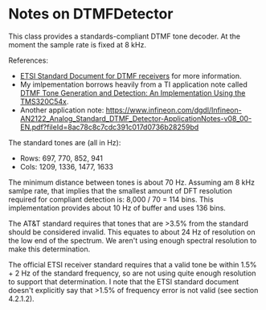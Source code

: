 Notes on DTMFDetector
=====================

This class provides a standards-compliant DTMF tone decoder.  At the moment the sample rate is
fixed at 8 kHz.

References:
* [ETSI Standard Document for DTMF receivers](https://www.etsi.org/deliver/etsi_es/201200_201299/20123503/01.02.01_50/es_20123503v010201m.pdf) for 
more information.
* My imlpementation borrows heavily from a TI application note called [DTMF Tone Generation and Detection:
An Implementation Using the TMS320C54x](https://www.ti.com/lit/an/spra096a/spra096a.pdf).
* Another application note: https://www.infineon.com/dgdl/Infineon-AN2122_Analog_Standard_DTMF_Detector-ApplicationNotes-v08_00-EN.pdf?fileId=8ac78c8c7cdc391c017d0736b28259bd

The standard tones are (all in Hz):

* Rows: 697, 770, 852, 941
* Cols: 1209, 1336, 1477, 1633

The minimum distance between tones is about 70 Hz.  Assuming am 8 kHz samlpe rate, that implies that the 
smallest amount of DFT resolution required for compliant detection is: 8,000 / 70 = 114 bins.
This implementation provides about 10 Hz of buffer and uses 136 bins.

The AT&T standard requires that tones that are >3.5% from the standard should 
be considered invalid.  This equates to about 24 Hz of resolution on the low end of the spectrum.  We aren't 
using enough spectral resolution to make this determination.

The official ETSI receiver standard requires that a valid tone be within 1.5% + 2 Hz of the standard frequency,
so are not using quite enough resolution to support that determination.  I note that the ETSI standard
document doesn't explicitly say that >1.5% of frequency error is not valid (see section 4.2.1.2).



